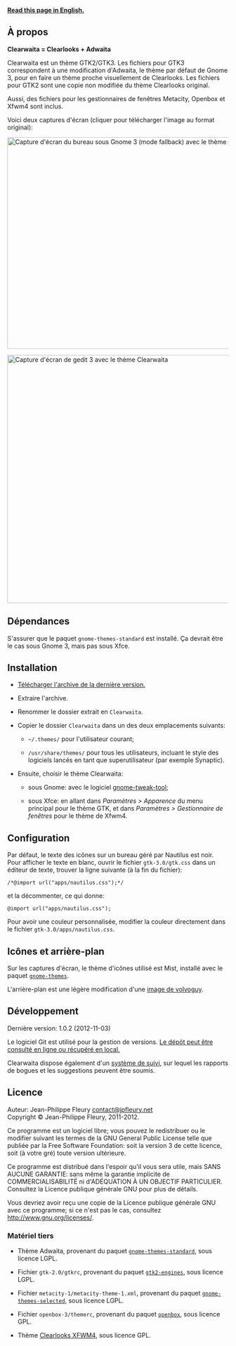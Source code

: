 <p lang="en"><strong><a hreflang="en" href="http://www.jpfleury.net/en/software/clearwaita.php">Read this page in English.</a></strong></p>

## À propos

**Clearwaita = Clearlooks + Adwaita**

Clearwaita est un thème GTK2/GTK3. Les fichiers pour GTK3 correspondent à une modification d'Adwaita, le thème par défaut de Gnome 3, pour en faire un thème proche visuellement de Clearlooks. Les fichiers pour GTK2 sont une copie non modifiée du thème Clearlooks original.

Aussi, des fichiers pour les gestionnaires de fenêtres Metacity, Openbox et Xfwm4 sont inclus.

Voici deux captures d'écran (cliquer pour télécharger l'image au format original):

<a href="http://jpfleury.indefero.net/p/clearwaita/source/tree/master/doc/exemple1.png"><img src="http://jpfleury.indefero.net/p/clearwaita/source/tree/master/doc/exemple1.png" alt="Capture d'écran du bureau sous Gnome 3 (mode fallback) avec le thème Clearwaita" width="684" height="482" /></a>

<a href="http://jpfleury.indefero.net/p/clearwaita/source/tree/master/doc/exemple2.png"><img src="http://jpfleury.indefero.net/p/clearwaita/source/tree/master/doc/exemple2.png" alt="Capture d'écran de gedit 3 avec le thème Clearwaita" width="684" height="565" /></a>

## Dépendances

S'assurer que le paquet `gnome-themes-standard` est installé. Ça devrait être le cas sous Gnome 3, mais pas sous Xfce.

## Installation

- [Télécharger l'archive de la dernière version.](http://jpfleury.indefero.net/p/clearwaita/source/download/master/)

- Extraire l'archive.

- Renommer le dossier extrait en `Clearwaita`.

- Copier le dossier `Clearwaita` dans un des deux emplacements suivants:

	- `~/.themes/` pour l'utilisateur courant;
	
	- `/usr/share/themes/` pour tous les utilisateurs, incluant le style des logiciels lancés en tant que superutilisateur (par exemple Synaptic).

- Ensuite, choisir le thème Clearwaita:

	- sous Gnome: avec le logiciel [gnome-tweak-tool](https://live.gnome.org/GnomeTweakTool);
	
	- sous Xfce: en allant dans *Paramètres > Apparence* du menu principal pour le thème GTK, et dans *Paramètres > Gestionnaire de fenêtres* pour le thème de Xfwm4.

## Configuration

Par défaut, le texte des icônes sur un bureau géré par Nautilus est noir. Pour afficher le texte en blanc, ouvrir le fichier `gtk-3.0/gtk.css` dans un éditeur de texte, trouver la ligne suivante (à la fin du fichier):

    /*@import url("apps/nautilus.css");*/

et la décommenter, ce qui donne:

    @import url("apps/nautilus.css");

Pour avoir une couleur personnalisée, modifier la couleur directement dans le fichier `gtk-3.0/apps/nautilus.css`.

## Icônes et arrière-plan

Sur les captures d'écran, le thème d'icônes utilisé est Mist, installé avec le paquet [`gnome-themes`](http://packages.ubuntu.com/oneiric/gnome-themes).

L'arrière-plan est une légère modification d'une [image de volvoguy](http://www.volvoguy.net/ubuntu/).

## Développement

Dernière version: 1.0.2 (2012-11-03)

Le logiciel Git est utilisé pour la gestion de versions. [Le dépôt peut être consulté en ligne ou récupéré en local.][git]

Clearwaita dispose également d'un [système de suivi], sur lequel les rapports de bogues et les suggestions peuvent être soumis.

[git]: http://jpfleury.indefero.net/p/clearwaita/source/tree/master/
[système de suivi]: http://jpfleury.indefero.net/p/clearwaita/issues/

## Licence

Auteur: Jean-Philippe Fleury <contact@jpfleury.net>  
Copyright © Jean-Philippe Fleury, 2011-2012.

Ce programme est un logiciel libre; vous pouvez le redistribuer ou le
modifier suivant les termes de la GNU General Public License telle que
publiée par la Free Software Foundation: soit la version 3 de cette
licence, soit (à votre gré) toute version ultérieure.

Ce programme est distribué dans l'espoir qu'il vous sera utile, mais SANS
AUCUNE GARANTIE: sans même la garantie implicite de COMMERCIALISABILITÉ
ni d'ADÉQUATION À UN OBJECTIF PARTICULIER. Consultez la Licence publique
générale GNU pour plus de détails.

Vous devriez avoir reçu une copie de la Licence publique générale GNU avec
ce programme; si ce n'est pas le cas, consultez
<http://www.gnu.org/licenses/>.

### Matériel tiers

- Thème Adwaita, provenant du paquet [`gnome-themes-standard`](http://packages.ubuntu.com/oneiric/gnome-themes-standard), sous licence LGPL.

- Fichier `gtk-2.0/gtkrc`, provenant du paquet [`gtk2-engines`](http://packages.ubuntu.com/oneiric/gtk2-engines), sous licence LGPL.

- Fichier `metacity-1/metacity-theme-1.xml`, provenant du paquet [`gnome-themes-selected`](http://packages.ubuntu.com/oneiric/gnome-themes-selected), sous licence LGPL.

- Fichier `openbox-3/themerc`, provenant du paquet [`openbox`](http://packages.ubuntu.com/oneiric/openbox), sous licence GPL.

- Thème [Clearlooks XFWM4](http://xfce-look.org/content/show.php/Clearlooks+for+XFWM4?content=137055), sous licence GPL.

